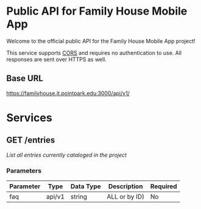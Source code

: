 # Public API for Family House Mobile App
Welcome to the official public API for the Family House Mobile App project!

This service supports [CORS](https://developer.mozilla.org/en-US/docs/Web/HTTP/CORS) and requires no authentication to use. All responses are sent over HTTPS as well.


## Base URL
https://familyhouse.it.pointpark.edu:3000/api/v1/

# Services
## **GET** /entries

*List all entries currently cataloged in the project*

### Parameters
Parameter | Type | Data Type | Description | Required
| --- | --- | --- | --- | --- |
| faq | api/v1 | string | ALL or by ID) | No |
